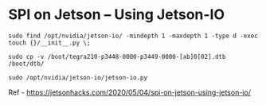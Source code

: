 # SPI on Jetson – Using Jetson-IO

`sudo find /opt/nvidia/jetson-io/ -mindepth 1 -maxdepth 1 -type d -exec touch {}/__init__.py \;`

`sudo cp -v /boot/tegra210-p3448-0000-p3449-0000-[ab]0[02].dtb /boot/dtb/`

`sudo /opt/nvidia/jetson-io/jetson-io.py`



Ref - https://jetsonhacks.com/2020/05/04/spi-on-jetson-using-jetson-io/
